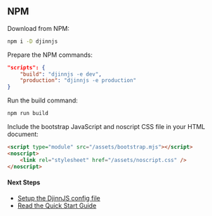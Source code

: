 ## NPM

Download from NPM:

```bash
npm i -D djinnjs
```

Prepare the NPM commands:

```json
"scripts": {
    "build": "djinnjs -e dev",
    "production": "djinnjs -e production"
}
```

Run the build command:

```bash
npm run build
```

Include the bootstrap JavaScript and noscript CSS file in your HTML document:

```html
<script type="module" src="/assets/bootstrap.mjs"></script>
<noscript>
    <link rel="stylesheet" href="/assets/noscript.css" />
</noscript>
```

#### Next Steps

-   [Setup the DjinnJS config file](/guides/configuration)
-   [Read the Quick Start Guide](/guides/quick-start-guide)
